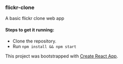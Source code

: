### flickr-clone

A basic flickr clone web app

#### Steps to get it running:

- Clone the repository.
- Run `npm install && npm start`

This project was bootstrapped with [Create React App](https://github.com/facebook/create-react-app).
